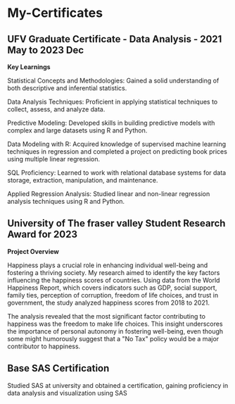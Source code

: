# My-Certificates

## UFV Graduate Certificate - Data Analysis  -                2021 May to 2023 Dec

**Key Learnings**

Statistical Concepts and Methodologies: Gained a solid understanding of both descriptive and inferential statistics.

Data Analysis Techniques: Proficient in applying statistical techniques to collect, assess, and analyze data.

Predictive Modeling: Developed skills in building predictive models with complex and large datasets using R and Python.

Data Modeling with R: Acquired knowledge of supervised machine learning techniques in regression and completed a project on predicting book prices using multiple linear regression.

SQL Proficiency: Learned to work with relational database systems for data storage, extraction, manipulation, and maintenance.

Applied Regression Analysis: Studied linear and non-linear regression analysis techniques using R and Python.


## University of The fraser valley Student Research Award for 2023 
**Project Overview**

Happiness plays a crucial role in enhancing individual well-being and fostering a thriving society. My research aimed to identify the key factors influencing the happiness scores of countries. Using data from the World Happiness Report, which covers indicators such as GDP, social support, family ties, perception of corruption, freedom of life choices, and trust in government, the study analyzed happiness scores from 2018 to 2021.

The analysis revealed that the most significant factor contributing to happiness was the freedom to make life choices. This insight underscores the importance of personal autonomy in fostering well-being, even though some might humorously suggest that a "No Tax" policy would be a major contributor to happiness.

## Base SAS Certification

Studied SAS at university and obtained a certification, gaining proficiency in data analysis and visualization using SAS


